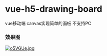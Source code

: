 # vue-h5-drawing-board
vue移动端 canvas实现简单的画板 不支持PC

### 效果图
[![o5VGUe.jpg](https://s1.ax1x.com/2021/12/10/o5VGUe.jpg)](https://imgtu.com/i/o5VGUe)